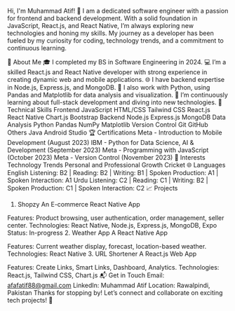 Hi, I'm Muhammad Atif! 👋
I am a dedicated software engineer with a passion for frontend and backend development. With a solid foundation in JavaScript, React.js, and React Native, I’m always exploring new technologies and honing my skills. My journey as a developer has been fueled by my curiosity for coding, technology trends, and a commitment to continuous learning.


🚀 About Me
🎓 I completed my BS in Software Engineering in 2024.
💻 I’m a skilled React.js and React Native developer with strong experience in creating dynamic web and mobile applications.
🌐 I have backend expertise in Node.js, Express.js, and MongoDB.
🐍 I also work with Python, using Pandas and Matplotlib for data analysis and visualization.
🌱 I’m continuously learning about full-stack development and diving into new technologies.
💼 Technical Skills
Frontend
JavaScript
HTML/CSS
Tailwind CSS
React.js
React Native
Chart.js
Bootstrap
Backend
Node.js
Express.js
MongoDB
Data Analysis
Python
Pandas
NumPy
Matplotlib
Version Control
Git
GitHub
Others
Java
Android Studio
🏆 Certifications
Meta - Introduction to Mobile Development (August 2023)
IBM - Python for Data Science, AI & Development (September 2023)
Meta - Programming with JavaScript (October 2023)
Meta - Version Control (November 2023)
🌱 Interests
Technology Trends
Personal and Professional Growth
Cricket
🌐 Languages
English
Listening: B2 | Reading: B2 | Writing: B1 | Spoken Production: A1 | Spoken Interaction: A1
Urdu
Listening: C2 | Reading: C1 | Writing: B2 | Spoken Production: C1 | Spoken Interaction: C2
📈 Projects
1. Shopzy
An E-commerce React Native App

Features: Product browsing, user authentication, order management, seller center.
Technologies: React Native, Node.js, Express.js, MongoDB, Expo
Status: In-progress
2. Weather App
A React Native App

Features: Current weather display, forecast, location-based weather.
Technologies: React Native
3. URL Shortener
A React.js Web App

Features: Create Links, Smart Links, Dashboard, Analytics.
Technologies: React.js, Tailwind CSS, Chart.js
📬 Get in Touch
Email: afafatif88@gmail.com
LinkedIn: Muhammad Atif
Location: Rawalpindi, Pakistan
Thanks for stopping by! Let’s connect and collaborate on exciting tech projects! 🚀
